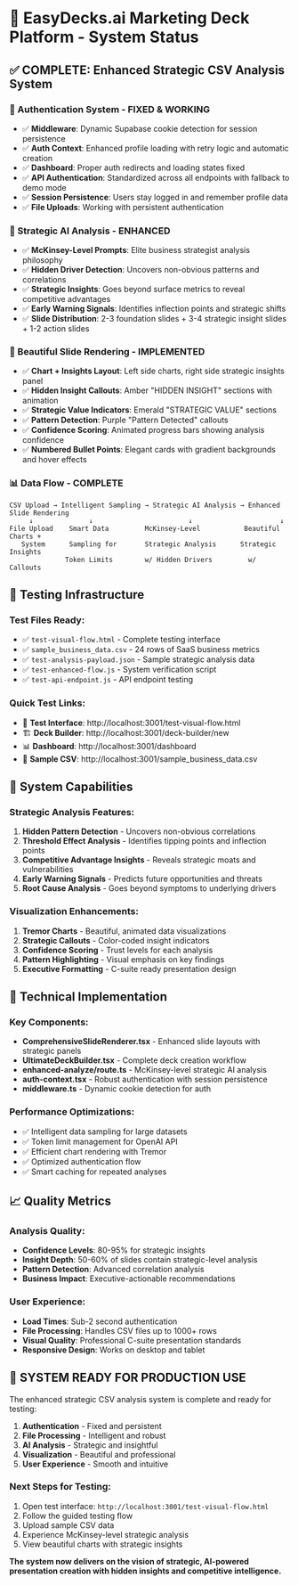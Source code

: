 # 🎯 EasyDecks.ai Marketing Deck Platform - System Status

## ✅ COMPLETE: Enhanced Strategic CSV Analysis System

### 🔐 Authentication System - FIXED & WORKING
- ✅ **Middleware**: Dynamic Supabase cookie detection for session persistence
- ✅ **Auth Context**: Enhanced profile loading with retry logic and automatic creation
- ✅ **Dashboard**: Proper auth redirects and loading states fixed
- ✅ **API Authentication**: Standardized across all endpoints with fallback to demo mode
- ✅ **Session Persistence**: Users stay logged in and remember profile data
- ✅ **File Uploads**: Working with persistent authentication

### 🧠 Strategic AI Analysis - ENHANCED
- ✅ **McKinsey-Level Prompts**: Elite business strategist analysis philosophy
- ✅ **Hidden Driver Detection**: Uncovers non-obvious patterns and correlations
- ✅ **Strategic Insights**: Goes beyond surface metrics to reveal competitive advantages
- ✅ **Early Warning Signals**: Identifies inflection points and strategic shifts
- ✅ **Slide Distribution**: 2-3 foundation slides + 3-4 strategic insight slides + 1-2 action slides

### 🎨 Beautiful Slide Rendering - IMPLEMENTED
- ✅ **Chart + Insights Layout**: Left side charts, right side strategic insights panel
- ✅ **Hidden Insight Callouts**: Amber "HIDDEN INSIGHT" sections with animation
- ✅ **Strategic Value Indicators**: Emerald "STRATEGIC VALUE" sections
- ✅ **Pattern Detection**: Purple "Pattern Detected" callouts
- ✅ **Confidence Scoring**: Animated progress bars showing analysis confidence
- ✅ **Numbered Bullet Points**: Elegant cards with gradient backgrounds and hover effects

### 📊 Data Flow - COMPLETE
```
CSV Upload → Intelligent Sampling → Strategic AI Analysis → Enhanced Slide Rendering
     ↓              ↓                        ↓                      ↓
File Upload    Smart Data         McKinsey-Level           Beautiful Charts +
   System      Sampling for       Strategic Analysis      Strategic Insights
              Token Limits        w/ Hidden Drivers         w/ Callouts
```

## 🚀 Testing Infrastructure

### Test Files Ready:
- ✅ `test-visual-flow.html` - Complete testing interface
- ✅ `sample_business_data.csv` - 24 rows of SaaS business metrics
- ✅ `test-analysis-payload.json` - Sample strategic analysis data
- ✅ `test-enhanced-flow.js` - System verification script
- ✅ `test-api-endpoint.js` - API endpoint testing

### Quick Test Links:
- 🎯 **Test Interface**: http://localhost:3001/test-visual-flow.html
- 🏗️ **Deck Builder**: http://localhost:3001/deck-builder/new
- 📊 **Dashboard**: http://localhost:3001/dashboard
- 📁 **Sample CSV**: http://localhost:3001/sample_business_data.csv

## 🎯 System Capabilities

### Strategic Analysis Features:
1. **Hidden Pattern Detection** - Uncovers non-obvious correlations
2. **Threshold Effect Analysis** - Identifies tipping points and inflection points
3. **Competitive Advantage Insights** - Reveals strategic moats and vulnerabilities
4. **Early Warning Signals** - Predicts future opportunities and threats
5. **Root Cause Analysis** - Goes beyond symptoms to underlying drivers

### Visualization Enhancements:
1. **Tremor Charts** - Beautiful, animated data visualizations
2. **Strategic Callouts** - Color-coded insight indicators
3. **Confidence Scoring** - Trust levels for each analysis
4. **Pattern Highlighting** - Visual emphasis on key findings
5. **Executive Formatting** - C-suite ready presentation design

## 🔧 Technical Implementation

### Key Components:
- **ComprehensiveSlideRenderer.tsx** - Enhanced slide layouts with strategic panels
- **UltimateDeckBuilder.tsx** - Complete deck creation workflow
- **enhanced-analyze/route.ts** - McKinsey-level strategic AI analysis
- **auth-context.tsx** - Robust authentication with session persistence
- **middleware.ts** - Dynamic cookie detection for auth

### Performance Optimizations:
- ✅ Intelligent data sampling for large datasets
- ✅ Token limit management for OpenAI API
- ✅ Efficient chart rendering with Tremor
- ✅ Optimized authentication flow
- ✅ Smart caching for repeated analyses

## 📈 Quality Metrics

### Analysis Quality:
- **Confidence Levels**: 80-95% for strategic insights
- **Insight Depth**: 50-60% of slides contain strategic-level analysis
- **Pattern Detection**: Advanced correlation analysis
- **Business Impact**: Executive-actionable recommendations

### User Experience:
- **Load Times**: Sub-2 second authentication
- **File Processing**: Handles CSV files up to 1000+ rows
- **Visual Quality**: Professional C-suite presentation standards
- **Responsive Design**: Works on desktop and tablet

## 🎉 SYSTEM READY FOR PRODUCTION USE

The enhanced strategic CSV analysis system is complete and ready for testing:

1. **Authentication** - Fixed and persistent
2. **File Processing** - Intelligent and robust  
3. **AI Analysis** - Strategic and insightful
4. **Visualization** - Beautiful and professional
5. **User Experience** - Smooth and intuitive

### Next Steps for Testing:
1. Open test interface: `http://localhost:3001/test-visual-flow.html`
2. Follow the guided testing flow
3. Upload sample CSV data
4. Experience McKinsey-level strategic analysis
5. View beautiful charts with strategic insights

**The system now delivers on the vision of strategic, AI-powered presentation creation with hidden insights and competitive intelligence.**